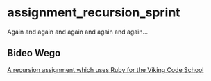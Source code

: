 # assignment_recursion_sprint
Again and again and again and again and again...

## Bideo Wego

[A recursion assignment which uses Ruby for the Viking Code School](http://www.vikingcodeschool.com)
